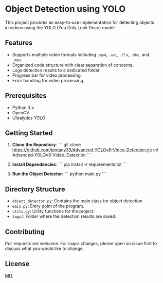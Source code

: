 # Object Detection using YOLO

This project provides an easy-to-use implementation for detecting objects in videos using the YOLO (You Only Look Once) model.

## Features
- Supports multiple video formats including `.mp4`, `.avi`, `.flv`, `.mkv`, and `.mov`.
- Organized code structure with clear separation of concerns.
- Logs detection results to a dedicated folder.
- Progress bar for video processing.
- Error handling for video processing.

## Prerequisites
- Python 3.x
- OpenCV
- Ultralytics YOLO

## Getting Started
1. **Clone the Repository**:
\`\`\`
git clone https://github.com/jordany33/Advanced-YOLOv8-Video-Detection.git
cd Advanced-YOLOv8-Video_Detection
\`\`\`

2. **Install Dependencies**:
\`\`\`
pip install -r requirements.txt
\`\`\`

3. **Run the Object Detector**:
\`\`\`
python main.py
\`\`\`

## Directory Structure
- `object_detector.py`: Contains the main class for object detection.
- `main.py`: Entry point of the program.
- `utils.py`: Utility functions for the project.
- `logs/`: Folder where the detection results are saved.

## Contributing
Pull requests are welcome. For major changes, please open an issue first to discuss what you would like to change.

## License
[MIT](https://choosealicense.com/licenses/mit/)
